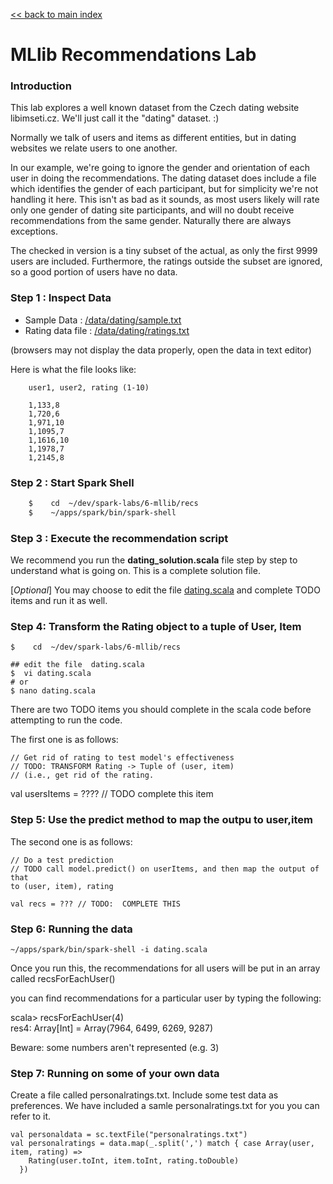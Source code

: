 <link rel='stylesheet' href='../../assets/css/main.css'/>

[<< back to main index](../../README.md) 

# MLlib Recommendations Lab

### Introduction

This lab explores a well known dataset from the Czech dating website libimseti.cz.  We'll just call it the "dating" dataset. :)

Normally we talk of users and items as different entities, but in dating websites we relate users to one another.

In our example, we're going to ignore the gender and orientation of each user in doing the recommendations.   The dating dataset does include a file which identifies the gender of each participant, but for simplicity we're not handling it here. This isn't as bad as it sounds, as most users likely will rate only one gender of dating site participants, and will no doubt receive recommendations from the same gender. Naturally there are always exceptions.

The checked in version is a tiny subset of the actual, as only the first 9999 users are included.  Furthermore, the ratings outside the subset are ignored, so a good portion of users have no data.

### Step 1 : Inspect Data
* Sample Data : [/data/dating/sample.txt](/data/dating/sample.txt)
* Rating data file : [/data/dating/ratings.txt](/data/dating/medium/ratings.dat)

(browsers may not display the data properly, open the data in text editor)

Here is what the file looks like:

```
    user1, user2, rating (1-10)

    1,133,8
    1,720,6
    1,971,10
    1,1095,7
    1,1616,10
    1,1978,7
    1,2145,8
```

### Step 2 : Start Spark Shell

```bash
    $    cd  ~/dev/spark-labs/6-mllib/recs
    $    ~/apps/spark/bin/spark-shell
```

### Step 3 : Execute the recommendation script
We recommend you run the **dating_solution.scala** file step by step to understand what is going on.  This is a complete solution file.

[_Optional_] You may choose to edit the file [dating.scala](dating.scala) and complete TODO items and run it as well.

### Step 4:  Transform the Rating object to a tuple of User, Item

    $    cd  ~/dev/spark-labs/6-mllib/recs
    
    ## edit the file  dating.scala
    $  vi dating.scala
    # or 
    $ nano dating.scala

There are two TODO items you should complete in the scala code before attempting to run the 
code.

The first one is as follows:

    // Get rid of rating to test model's effectiveness
    // TODO: TRANSFORM Rating -> Tuple of (user, item)
    // (i.e., get rid of the rating.

val usersItems = ???? // TODO complete this item

### Step 5:   Use the predict method to map the outpu to user,item
The second one is as follows:

    // Do a test prediction
    // TODO call model.predict() on userItems, and then map the output of that
    to (user, item), rating
    
    val recs = ??? // TODO:  COMPLETE THIS

### Step 6: Running the data

    ~/apps/spark/bin/spark-shell -i dating.scala


Once you run this, the recommendations for all users will be put in an array
called recsForEachUser()

you can find recommendations for a particular user by typing the following:

scala> recsForEachUser(4)  
res4: Array[Int] = Array(7964, 6499, 6269, 9287)

Beware: some numbers aren't represented (e.g. 3)

### Step 7: Running on some of your own data

Create a file called personalratings.txt.  Include some test data as preferences.
We have included a samle personalratings.txt for you you can refer to it.

    val personaldata = sc.textFile("personalratings.txt")
    val personalratings = data.map(_.split(',') match { case Array(user, item, rating) =>
        Rating(user.toInt, item.toInt, rating.toDouble)
      })


